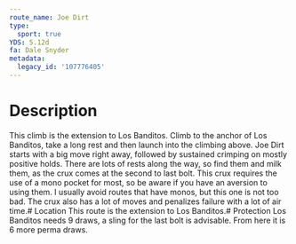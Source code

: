```yaml
---
route_name: Joe Dirt
type:
  sport: true
YDS: 5.12d
fa: Dale Snyder
metadata:
  legacy_id: '107776405'
---
```

# Description
This climb is the extension to Los Banditos.  Climb to the anchor of Los Banditos, take a long rest and then launch into the climbing above.  Joe Dirt starts with a big move right away, followed by sustained crimping on mostly positive holds.  There are lots of rests along the way, so find them and milk them, as the crux comes at the second to last bolt.  This crux requires the use of a mono pocket for most, so be aware if you have an aversion to using them.  I usually avoid routes that have monos, but this one is not too bad.  The crux also has a lot of moves and penalizes failure with a lot of air time.# Location
This route is the extension to Los Banditos.# Protection
Los Banditos needs 9 draws, a sling for the last bolt is advisable.  From here it is 6 more perma draws.
